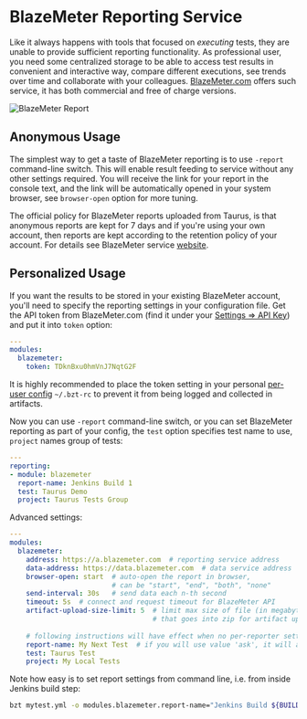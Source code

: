 # BlazeMeter Reporting Service

Like it always happens with tools that focused on _executing_ tests, they are unable to provide
sufficient reporting functionality. As professional user, you need some centralized storage to
be able to access test results in convenient and interactive way, compare different executions,
see trends over time and collaborate with your colleagues. [BlazeMeter.com](http://blazemeter.com)
offers such service, it has both commercial and free of charge versions.

![BlazeMeter Report](blazemeter-rsz.png)

## Anonymous Usage

The simplest way to get a taste of BlazeMeter reporting is to use `-report` command-line switch.
This will enable result feeding to service without any other settings required. You will receive
the link for your report in the console text, and the link will be automatically opened in your
system browser, see `browser-open` option for more tuning.

The official policy for BlazeMeter reports uploaded from Taurus, is that anonymous reports are
kept for 7 days and if you're using your own account, then reports are kept according to the
retention policy of your account. For details see BlazeMeter service [website](https://blazemeter.com/). 

## Personalized Usage

If you want the results to be stored in your existing BlazeMeter account, you'll need to specify
the reporting settings in your configuration file. Get the API token from BlazeMeter.com (find it
under your [Settings => API Key](https://a.blazemeter.com/app/#settings/api-key)) and put it
into `token` option:

```yaml
---
modules:
  blazemeter:
    token: TDknBxu0hmVnJ7NqtG2F
```

It is highly recommended to place the token setting in your personal
[per-user config](CommandLine.md#configuration-files-processing) `~/.bzt-rc` to prevent it from
being logged and collected in artifacts.

Now you can use `-report` command-line switch, or you can set BlazeMeter reporting as part of
your config, the `test` option specifies test name to use, `project` names group of tests:

```yaml
---
reporting:
- module: blazemeter
  report-name: Jenkins Build 1
  test: Taurus Demo
  project: Taurus Tests Group
```

Advanced settings:

```yaml
---
modules:
  blazemeter:
    address: https://a.blazemeter.com  # reporting service address
    data-address: https://data.blazemeter.com  # data service address
    browser-open: start  # auto-open the report in browser, 
                         # can be "start", "end", "both", "none"
    send-interval: 30s   # send data each n-th second
    timeout: 5s  # connect and request timeout for BlazeMeter API
    artifact-upload-size-limit: 5  # limit max size of file (in megabytes) 
                                   # that goes into zip for artifact upload, 10 by default
    
    # following instructions will have effect when no per-reporter settings
    report-name: My Next Test  # if you will use value 'ask', it will ask it from command line
    test: Taurus Test
    project: My Local Tests
```

Note how easy is to set report settings from command line, i.e. from inside Jenkins build step:
```bash
bzt mytest.yml -o modules.blazemeter.report-name="Jenkins Build ${BUILD_NUMBER}"
```
